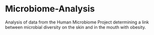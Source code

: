 # Microbiome-Analysis
Analysis of data from the Human Microbiome Project determining a link between microbial diversity on the skin and in the mouth with obesity.
